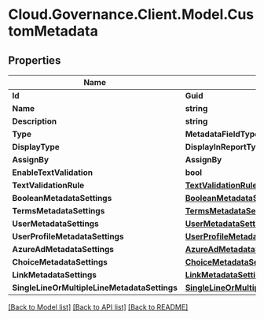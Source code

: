# Cloud.Governance.Client.Model.CustomMetadata
## Properties

Name | Type | Description | Notes
------------ | ------------- | ------------- | -------------
**Id** | **Guid** |  | [optional] 
**Name** | **string** |  | [optional] 
**Description** | **string** |  | [optional] 
**Type** | **MetadataFieldType** |  | [optional] 
**DisplayType** | **DisplayInReportType** |  | [optional] 
**AssignBy** | **AssignBy** |  | [optional] 
**EnableTextValidation** | **bool** |  | [optional] 
**TextValidationRule** | [**TextValidationRuleRef**](TextValidationRuleRef.md) |  | [optional] 
**BooleanMetadataSettings** | [**BooleanMetadataSettings**](BooleanMetadataSettings.md) |  | [optional] 
**TermsMetadataSettings** | [**TermsMetadataSettings**](TermsMetadataSettings.md) |  | [optional] 
**UserMetadataSettings** | [**UserMetadataSettings**](UserMetadataSettings.md) |  | [optional] 
**UserProfileMetadataSettings** | [**UserProfileMetadataSettings**](UserProfileMetadataSettings.md) |  | [optional] 
**AzureAdMetadataSettings** | [**AzureAdMetadataSettings**](AzureAdMetadataSettings.md) |  | [optional] 
**ChoiceMetadataSettings** | [**ChoiceMetadataSettings**](ChoiceMetadataSettings.md) |  | [optional] 
**LinkMetadataSettings** | [**LinkMetadataSettings**](LinkMetadataSettings.md) |  | [optional] 
**SingleLineOrMultipleLineMetadataSettings** | [**SingleLineOrMultipleLineMetadataSettings**](SingleLineOrMultipleLineMetadataSettings.md) |  | [optional] 

[[Back to Model list]](../README.md#documentation-for-models) [[Back to API list]](../README.md#documentation-for-api-endpoints) [[Back to README]](../README.md)

